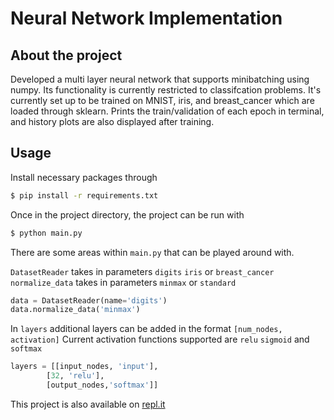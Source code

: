 # Neural Network Implementation

## About the project
Developed a multi layer neural network that supports minibatching using numpy. Its functionality is currently restricted to classifcation problems. It's currently set up to be trained on MNIST, iris, and breast_cancer which are loaded through sklearn. Prints the train/validation of each epoch in terminal, and history plots are also displayed after training.

## Usage
Install necessary packages through
```sh
$ pip install -r requirements.txt
```
Once in the project directory, the project can be run with
```sh
$ python main.py
```
There are some areas within `main.py` that can be played around with.

`DatasetReader` takes in parameters `digits` `iris` or `breast_cancer`
`normalize_data` takes in parameters `minmax` or `standard`
```python
data = DatasetReader(name='digits')
data.normalize_data('minmax')
```
In `layers` additional layers can be added in the format `[num_nodes, activation]`
Current activation functions supported are `relu` `sigmoid` and `softmax`
```python
layers = [[input_nodes, 'input'],
        [32, 'relu'],
        [output_nodes,'softmax']]
```


This project is also available on [repl.it](https://repl.it/@eliaspk/Neural-Network-Implementation#main.py)
